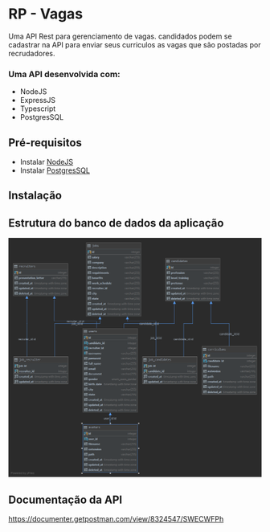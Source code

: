 # RP - Vagas

Uma API Rest para gerenciamento de vagas. candidados podem se cadastrar na API para enviar seus curriculos as vagas que são postadas por recrudadores.

### Uma API desenvolvida com: 

* NodeJS
* ExpressJS
* Typescript
* PostgresSQL

## Pré-requisitos

* Instalar [NodeJS](https://nodejs.org/en/)
* Instalar [PostgresSQL](https://www.postgresql.org/)

## Instalação

## Estrutura do banco de dados da aplicação

![public](/public.png)
## Documentação da API

https://documenter.getpostman.com/view/8324547/SWECWFPh
